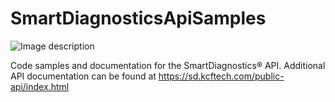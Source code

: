 # SmartDiagnosticsApiSamples

![Image description](https://www.kcftech.com/wp-content/uploads/2018/02/sd-logo.png)

Code samples and documentation for the SmartDiagnostics® API. Additional API documentation can be found at https://sd.kcftech.com/public-api/index.html
